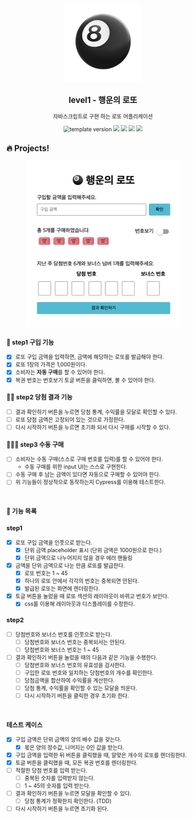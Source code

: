 <p align="middle" >
  <img width="200px;" src="./src/images/lotto_ball.png"/>
</p>
<h2 align="middle">level1 - 행운의 로또</h2>
<p align="middle">자바스크립트로 구현 하는 로또 어플리케이션</p>
<p align="middle">
<img src="https://img.shields.io/badge/version-1.0.0-blue?style=flat-square" alt="template version"/>
<img src="https://img.shields.io/badge/language-html-red.svg?style=flat-square"/>
<img src="https://img.shields.io/badge/language-css-blue.svg?style=flat-square"/>
<img src="https://img.shields.io/badge/language-js-yellow.svg?style=flat-square"/>
<a href="https://github.com/daybrush/moveable/blob/master/LICENSE" target="_blank">
  <img src="https://img.shields.io/github/license/daybrush/moveable.svg?style=flat-square&label=license&color=08CE5D"/>
  </a>
</p>

## 🔥 Projects!

<p align="middle">
  <img width="400" src="./src/images/lotto_ui.png">
</p>

### 🎯 step1 구입 기능

- [x] 로또 구입 금액을 입력하면, 금액에 해당하는 로또를 발급해야 한다.
- [x] 로또 1장의 가격은 1,000원이다.
- [x] 소비자는 **자동 구매**를 할 수 있어야 한다.
- [x] 복권 번호는 번호보기 토글 버튼을 클릭하면, 볼 수 있어야 한다.

### 🎯🎯 step2 당첨 결과 기능

- [ ] 결과 확인하기 버튼을 누르면 당첨 통계, 수익률을 모달로 확인할 수 있다.
- [ ] 로또 당첨 금액은 고정되어 있는 것으로 가정한다.
- [ ] 다시 시작하기 버튼을 누르면 초기화 되서 다시 구매를 시작할 수 있다.

### 🎯🎯🎯 step3 수동 구매

- [ ] 소비자는 수동 구매(스스로 구매 번호를 입력)를 할 수 있어야 한다.
  - 수동 구매를 위한 input UI는 스스로 구현한다.
- [ ] 수동 구매 후 남는 금액이 있다면 자동으로 구매할 수 있어야 한다.
- [ ] 위 기능들이 정상적으로 동작하는지 Cypress를 이용해 테스트한다.

<br>

### 💾 기능 목록

### step1

- [x] 로또 구입 금액을 인풋으로 받는다.
  - [x] 단위 금액 placeholder 표시 (단위 금액은 1000원으로 한다.)
  - [x] 단위 금액으로 나누어지지 않을 경우 에러 핸들링
- [x] 금액을 단위 금액으로 나눈 만큼 로또를 발급한다.
  - [x] 로또 번호는 1 ~ 45
  - [x] 하나의 로또 안에서 각각의 번호는 중복되면 안된다.
  - [x] 발급된 로또는 화면에 렌더링한다.
- [x] 토글 버튼을 눌렀을 때 로또 섹션의 레이아웃이 바뀌고 번호가 보인다.
  - [x] css를 이용해 레이아웃과 디스플레이를 수정한다.

### step2

- [ ] 당첨번호와 보너스 번호를 인풋으로 받는다.
  - [ ] 당첨번호와 보너스 번호는 중복되서는 안된다.
  - [ ] 당첨번호와 보너스 번호는 1 ~ 45
- [ ] 결과 확인하기 버튼을 눌렀을 때의 다음과 같은 기능을 수행한다.
  - [ ] 당첨번호와 보너스 번호의 유효성을 검사한다.
  - [ ] 구입한 로또 번호와 일치하는 당첨번호의 개수를 확인한다.
  - [ ] 당첨금액을 합산하여 수익률을 계산한다.
  - [ ] 당첨 통계, 수익률을 확인할 수 있는 모달을 띄운다.
  - [ ] 다시 시작하기 버튼을 클릭한 경우 초기화 한다.

<br>

### 테스트 케이스

- [x] 구입 금액은 단위 금액의 양의 배수 값을 갖는다.
  - [x] 몫은 양의 정수값, 나머지는 0인 값을 받는다.
- [x] 구입 금액을 입력한 뒤 버튼을 클릭했을 때, 알맞은 개수의 로또를 렌더링한다.
- [x] 토글 버튼을 클릭했을 때, 모든 복권 번호를 렌더링한다.
- [ ] 적절한 당첨 번호를 입력 받는다.
  - [ ] 중복된 숫자를 입력받지 않는다.
  - [ ] 1 ~ 45의 숫자를 입력 받는다.
- [ ] 결과 확인하기 버튼을 누르면 모달을 확인할 수 있다.
  - [ ] 당첨 통계가 정확한지 확인한다. (TDD)
- [ ] 다시 시작하기 버튼을 누르면 초기화 된다.
